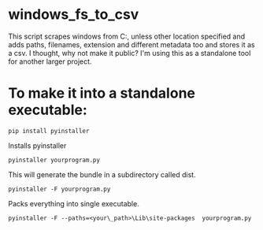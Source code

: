 # windows_fs_to_csv
This script scrapes windows from C:\, unless other location specified and adds paths, filenames, extension and different metadata too and stores it as a csv.  I thought, why not make it public? I'm using this as a standalone tool for another larger project.




# To make it into a standalone executable:

    pip install pyinstaller
    
Installs pyinstaller


    pyinstaller yourprogram.py
This will generate the bundle in a subdirectory called dist.

    pyinstaller -F yourprogram.py
Packs everything into single executable.

    pyinstaller -F --paths=<your\_path>\Lib\site-packages  yourprogram.py
